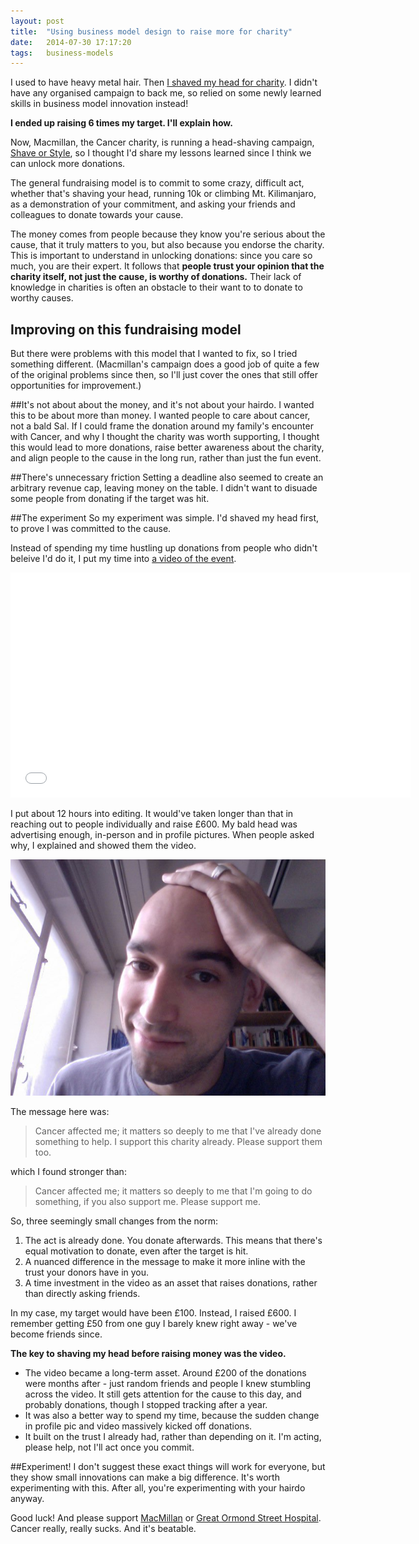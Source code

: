 ```yaml
---
layout: post
title:  "Using business model design to raise more for charity"
date:   2014-07-30 17:17:20
tags:   business-models 
---
```


I used to have heavy metal hair. Then [I shaved my head for charity](http://saintsal.com/a-good-reason-to-shave-your-head/).  I didn't have any organised campaign to back me, so relied on some newly learned skills in business model innovation instead!

**I ended up raising 6 times my target. I'll explain how.**

Now, Macmillan, the Cancer charity, is running a head-shaving campaign, [Shave or Style](https://www.shaveorstyle.org.uk/), so I thought I'd share my lessons learned since I think we can unlock more donations.  

The general fundraising model is to commit to some crazy, difficult act, whether that's shaving your head, running 10k or climbing Mt. Kilimanjaro, as a demonstration of your commitment, and asking your friends and colleagues to donate towards your cause.

The money comes from people because they know you're serious about the cause, that it truly matters to you, but also because you endorse the charity. This is important to understand in unlocking donations: since you care so much, you are their expert.  It follows that **people trust your opinion that the charity itself, not just the cause, is worthy of donations.**  Their lack of knowledge in charities is often an obstacle to their want to to donate to worthy causes.

## Improving on this fundraising model

But there were problems with this model that I wanted to fix, so I tried something different. (Macmillan's  campaign does a good job of quite a few of the original problems since then, so I'll just cover the ones that still offer opportunities for improvement.)

##It's not about about the money, and it's not about your hairdo.
I wanted this to be about more than money. I wanted people to care about cancer, not a bald Sal. If I could frame the donation around my family's encounter with Cancer, and why I thought the charity was worth supporting, I thought this would lead to more donations, raise better awareness about the charity, and align people to the cause in the long run, rather than just the fun event.

##There's unnecessary friction
Setting a deadline also seemed to create an arbitrary revenue cap, leaving money on the table.  I didn't want to disuade some people from donating if the target was hit.  

##The experiment
So my experiment was simple.  I'd shaved my head first, to prove I was committed to the cause.  

Instead of spending my time hustling up donations from people who didn't beleive I'd do it, I put my time into [a video of the event](https://www.youtube.com/watch?v=S6repfLuRGE). 

<iframe width="640" height="360" src="//www.youtube.com/embed/S6repfLuRGE?rel=0" frameborder="0" allowfullscreen></iframe>

I put about 12 hours into editing. It would've taken longer than that in reaching out to people individually and raise £600.  My bald head was advertising enough, in-person and in profile pictures.  When people asked why, I explained and showed them the video.  

![My profile picture, post-shave.](/content/images/2014/Jul/40292_10150252304395604_976376_n.jpg)

The message here was: 
> Cancer affected me; it matters so deeply to me that I've already done something to help. I support this charity already. Please support them too.

which I found stronger than:
> Cancer affected me; it matters so deeply to me that I'm going to do something, if you also support me. Please support me.

So, three seemingly small changes from the norm:
1. The act is already done. You donate afterwards. This means that there's equal motivation to donate, even after the target is hit.
2. A nuanced difference in the message to make it more inline with the trust your donors have in you.
3. A time investment in the video as an asset that raises donations, rather than directly asking friends.

In my case, my target would have been £100.  Instead, I raised £600. I remember getting £50 from one guy I barely knew right away - we've become friends since.

**The key to shaving my head before raising money was the video.**

* The video became a long-term asset. Around £200 of the donations were months after - just random friends and people I knew stumbling across the video. It still gets attention for the cause to this day, and probably donations, though I stopped tracking after a year.
* It was also a better way to spend my time, because the sudden change in profile pic and video massively kicked off donations.
* It built on the trust I already had, rather than depending on it. I'm acting, please help, not I'll act once you commit.

##Experiment!
I don't suggest these exact things will work for everyone, but they show small innovations can make a big difference. It's worth experimenting with this.  After all, you're experimenting with your hairdo anyway.

Good luck! And please support [MacMillan](https://www.shaveorstyle.org.uk/) or [Great Ormond Street Hospital](http://donate.gosh.org/). Cancer really, really sucks. And it's beatable.

